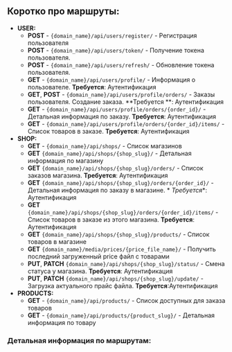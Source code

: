 ## Коротко про маршруты:

- **USER:**
    - **POST** - `{domain_name}/api/users/register/` - Регистрация пользователя
    - **POST** - `{domain_name}/api/users/token/` - Получение токена пользователя.
    - **POST** - `{domain_name}/api/users/refresh/` - Обновление токена пользователя.
    - **GET** - `{domain_name}/api/users/profile/` - Информация о пользователе. **Требуется**: Аутентификация
    - **GET**, **POST** - `{domain_name}/api/users/profile/orders/` - Заказы пользователя. Создание заказа. **Требуется
      **:
      Аутентификация
    - **GET** - `{domain_name}/api/users/profile/orders/{order_id}/` - Детальная информация по заказу. **Требуется**:
      Аутентификация
    - **GET** - `{domain_name}/api/users/profile/orders/{order_id}/items/` - Список товаров в заказе. **Требуется**:
      Аутентификация
- **SHOP:**
    - **GET** - `{domain_name}/api/shops/` - Список магазинов
    - **GET** `{domain_name}/api/shops/{shop_slug}/` - Детальная информация по магазину
    - **GET** `{domain_name}/api/shops/{shop_slug}/orders/` - Список заказов магазина. **Требуется**: Аутентификация
    - **GET** `{domain_name}/api/shops/{shop_slug}/orders/{order_id}/` - Детальная информация по заказу в магазине. *
      *Требуется**: Аутентификация
    - **GET** `{domain_name}/api/shops/{shop_slug}/orders/{order_id}/items/` - Список товаров в заказе из этого
      магазина. **Требуется**: Аутентификация
    - **GET** `{domain_name}/api/shops/{shop_slug}/products/` - Список товаров в магазине
    - **GET** `{domain_name}/media/prices/{price_file_name}/` - Получить последний загруженный price файл с товарами
    - **PUT**, **PATCH** `{domain_name}/api/shops/{shop_slug}/status/` - Смена статуса у магазина. **Требуется**:
      Аутентификация
    - **PUT**, **PATCH** `{domain_name}/api/shops/{shop_slug}/update/` - Загрузка актуального прайс файла.
      **Требуется**:Аутентификация
- **PRODUCTS:**
    - **GET** - `{domain_name}/api/products/` - Список доступных для заказа товаров
    - **GET** - `{domain_name}/api/products/{product_slug}/` - Детальная информация по товару

### Детальная информация по маршрутам:






